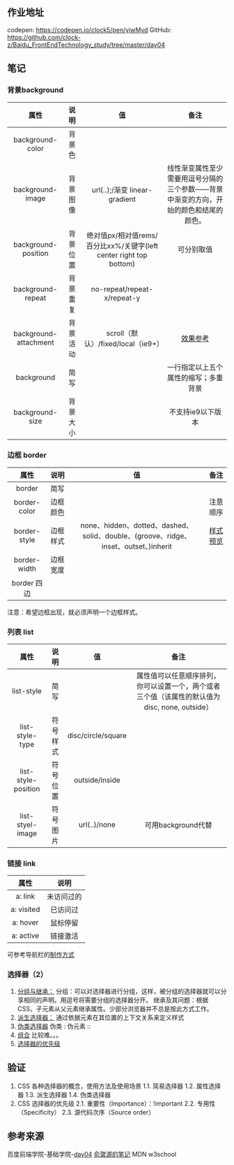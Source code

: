 ## 作业地址
codepen: https://codepen.io/clock5/pen/yjwMyd
GitHub:
https://github.com/clock-z/Baidu_FrontEndTechnology_study/tree/master/day04
## 笔记
### 背景background
| 属性|说明|值|备注|
|:-----:|:-----:|:-----:|:-----:|
|background-color   | 背景色  |   |   |
|background-image   | 背景图像  | url(..);/渐变 linear-gradient |线性渐变属性至少需要用逗号分隔的三个参数——背景中渐变的方向，开始的颜色和结尾的颜色。  |
|background-position  | 背景位置  | 绝对值px/相对值rems/百分比xx%/关键字(left center right top bottom) | 可分别取值 |
|background-repeat   | 背景重复  | no-repeat/repeat-x/repeat-y  |   |
|background-attachment | 背景活动  | scroll（默认）/fixed/local（ie9+）  |[效果参考](https://mdn.github.io/learning-area/css/styling-boxes/backgrounds/background-attachment.html) |
|background   | 简写  |   | 一行指定以上五个属性的缩写；多重背景  |
|background-size   | 背景大小  |   | 不支持ie9以下版本  |

### 边框 border  
| 属性|说明|值|备注|
|:-----:|:-----:|:-----:|:-----:|
|border| 简写  |   |   |
|border-color   | 边框颜色  |   |  注意顺序 |
|border-style   | 边框样式  |none、hidden、dotted、dashed、solid、double、(groove、ridge、inset、outset、)inherit  |  [样式预览](https://developer.mozilla.org/zh-CN/docs/Web/CSS/border-style) |
|border-width   | 边框宽度  |   |   |
|border 四边   |   |   |   |     
注意：希望边框出现，就必须声明一个边框样式。

### 列表 list
| 属性|说明|值|备注|
|:-----:|:-----:|:-----:|:-----:|
|list-style   | 简写  |   | 属性值可以任意顺序排列，你可以设置一个，两个或者三个值（该属性的默认值为 disc, none, outside）  |
|list-style-type   | 符号样式  | disc/circle/square  |   |
|list-style-position  | 符号位置  | outside/inside  |   |
|list-styel-image   | 符号图片  | url(..)/none  |  可用background代替 |

### 链接 link
| 属性|说明|
|:-----:|:-----:|
| a: link   | 未访问过的  |
| a: visited  | 已访问过  |
| a: hover   | 鼠标停留  |
| a: active   | 链接激活  |
可参考导航栏的[制作方式](http://www.runoob.com/css/css-navbar.html)


### 选择器（2）
1. [分组与继承：](http://www.w3school.com.cn/css/css_syntax_pro.asp)
分组：可以对选择器进行分组，这样，被分组的选择器就可以分享相同的声明。用逗号将需要分组的选择器分开。
继承及其问题：根据 CSS，子元素从父元素继承属性。少部分浏览器并不总是按此方式工作。
2. [派生选择器：](http://www.w3school.com.cn/css/css_syntax_descendant_selector.asp)
通过依据元素在其位置的上下文关系来定义样式
3. [伪类选择器](https://developer.mozilla.org/zh-CN/docs/Learn/CSS/Introduction_to_CSS/Pseudo-classes_and_pseudo-elements)
伪类 :
伪元素 ::
4. [组合](https://developer.mozilla.org/zh-CN/docs/Learn/CSS/Introduction_to_CSS/Combinators_and_multiple_selectors)
比较难。。。
5. [选择器的优先级](https://developer.mozilla.org/zh-CN/docs/Learn/CSS/Introduction_to_CSS/Cascade_and_inheritance)


## 验证
1. CSS 各种选择器的概念，使用方法及使用场景
1.1. 简易选择器
1.2. 属性选择器
1.3. 派生选择器
1.4. 伪类选择器
2. CSS 选择器的优先级
2.1. 重要性（Importance）：!important
2.2. 专用性（Specificity）
2.3. 源代码次序（Source order）

## 参考来源
百度前端学院-基础学院-[day04](http://ife.baidu.com/course/detail/id/38)
[俞綮源的笔记](http://ife.baidu.com/note/detail/id/823)
MDN
w3school
